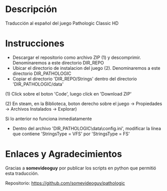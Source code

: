 # Descripción
Traducción al español del juego Pathologic Classic HD

# Instrucciones
- Descargar el repositorio como archivo ZIP (1) y descomprimir. Denominaremos a este directorio DIR_REPO
- Ubicar el directorio de instalacion del juego (2). Denominaremos a este directorio DIR_PATHOLOGIC
- Copiar el directorio 'DIR_REPO/Strings' dentro del directorio 'DIR_PATHOLOGIC/data'

(1) Click sobre el boton 'Code', luego click en 'Download ZIP'

(2) En steam, en la Biblioteca, boton derecho sobre el juego -> Propiedades -> Archivos Instalados -> Explorar)

Si lo anterior no funciona inmediatamente
- Dentro del archivo 'DIR_PATHOLOGIC\data\config.ini', modificar la línea que contiene 'StringsType = VFS' por 'StringsType = FS'

# Enlaces y Agradecimientos
Gracias a **somevideoguy** por publicar los scripts en python que permitió esta traducción.

Repositorio: https://github.com/somevideoguy/pathologic
